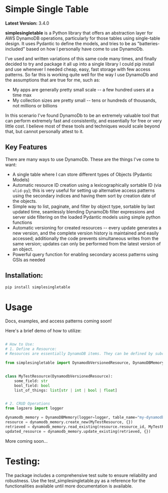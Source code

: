 # Simple Single Table

**Latest Version:** 3.4.0

**simplesingletable** is a Python library that offers an abstraction layer for AWS DynamoDB operations, particularly for
those tables using single-table design. It uses Pydantic to define the models, and tries to be as "batteries-included"
based on how I personally have come to use DynamoDb.

I've used and written variations of this same code many times, and finally decided to try and package it all up into a
single library I could pip install and use whenever I needed cheap, easy, fast storage with few access patterns. So far
this is working quite well for the way I use DynamoDb and the assumptions that are true for me, such as:

* My apps are generally pretty small scale -- a few hundred users at a time max
* My collection sizes are pretty small -- tens or hundreds of thousands, not millions or billions

In this scenario I've found DynamoDb to be an extremely valuable tool that can perform extremely fast and consistently,
and essentially for free or very little cost. I believe most of these tools and techniques would scale beyond that,
but cannot personally attest to it.

## Key Features

There are many ways to use DynamoDb. These are the things I've come to want:

* A single table where I can store different types of Objects (Pydantic Models)
* Automatic resource ID creation using a lexicographically sortable ID (via `ulid-py`); this is very useful for setting
  up alternative access patterns using the secondary indices and having them sort by creation date of the objects.
* Simple way to list, paginate, and filter by object type, sortable by last updated time, seamlessly blending DynamoDb
  filter expressions and server side filtering on the loaded Pydantic models using simple python functions
* Automatic versioning for created resources -- every update generates a new version, and the complete version history
  is maintained and easily accessed; additionally the code prevents simultaneous writes from the same version; updates
  can only be performed from the latest version of an object.
* Powerful query function for enabling secondary access patterns using GSIs as needed

## Installation:

```bash
pip install simplesingletable
```

# Usage

Docs, examples, and access patterns coming soon!

Here's a brief demo of how to utilize:

```python

# How to Use:
# 1. Define a Resource:
# Resources are essentially DynamoDB items. They can be defined by subclassing `DynamodbVersionedResource`:

from simplesingletable import DynamodbVersionedResource, DynamoDBMemory


class MyTestResource(DynamodbVersionedResource):
    some_field: str
    bool_field: bool
    list_of_things: list[str | int | bool | float]


# 2. CRUD Operations
from logzero import logger

dynamodb_memory = DynamoDBMemory(logger=logger, table_name="my-dynamodb-table")
resource = dynamodb_memory.create_new(MyTestResource, {})
retrieved = dynamodb_memory.read_existing(resource.resource_id, MyTestResource)
updated_resource = dynamodb_memory.update_existing(retrieved, {})
```

More coming soon...

# Testing:

The package includes a comprehensive test suite to ensure reliability and robustness. Use the test_simplesingletable.py
as a reference for the functionalities available until more documentation is available.

